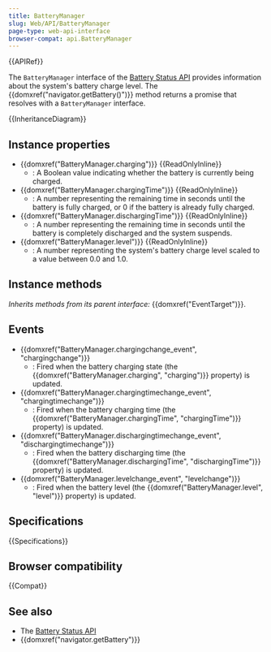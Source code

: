 ```yaml
---
title: BatteryManager
slug: Web/API/BatteryManager
page-type: web-api-interface
browser-compat: api.BatteryManager
---
```


{{APIRef}}

The `BatteryManager` interface of the [Battery Status API](/en-US/docs/Web/API/Battery_Status_API) provides information about the system's battery charge level. The {{domxref("navigator.getBattery()")}} method returns a promise that resolves with a `BatteryManager` interface.

{{InheritanceDiagram}}

## Instance properties

- {{domxref("BatteryManager.charging")}} {{ReadOnlyInline}}
  - : A Boolean value indicating whether the battery is currently being charged.
- {{domxref("BatteryManager.chargingTime")}} {{ReadOnlyInline}}
  - : A number representing the remaining time in seconds until the battery is fully charged, or 0 if the battery is already fully charged.
- {{domxref("BatteryManager.dischargingTime")}} {{ReadOnlyInline}}
  - : A number representing the remaining time in seconds until the battery is completely discharged and the system suspends.
- {{domxref("BatteryManager.level")}} {{ReadOnlyInline}}
  - : A number representing the system's battery charge level scaled to a value between 0.0 and 1.0.

## Instance methods

_Inherits methods from its parent interface:_ {{domxref("EventTarget")}}.

## Events

- {{domxref("BatteryManager.chargingchange_event", "chargingchange")}}
  - : Fired when the battery charging state (the {{domxref("BatteryManager.charging", "charging")}} property) is updated.
- {{domxref("BatteryManager.chargingtimechange_event", "chargingtimechange")}}
  - : Fired when the battery charging time (the {{domxref("BatteryManager.chargingTime", "chargingTime")}} property) is updated.
- {{domxref("BatteryManager.dischargingtimechange_event", "dischargingtimechange")}}
  - : Fired when the battery discharging time (the {{domxref("BatteryManager.dischargingTime", "dischargingTime")}} property) is updated.
- {{domxref("BatteryManager.levelchange_event", "levelchange")}}
  - : Fired when the battery level (the {{domxref("BatteryManager.level", "level")}} property) is updated.

## Specifications

{{Specifications}}

## Browser compatibility

{{Compat}}

## See also

- The [Battery Status API](/en-US/docs/Web/API/Battery_Status_API)
- {{domxref("navigator.getBattery")}}

